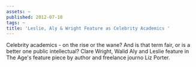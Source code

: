 ```yaml
---
assets: ~
published: 2012-07-10
tags: ~
title: 'Leslie, Aly & Wright Feature as Celebrity Academics '
---
```

Celebrity academics - on the rise or the wane? And is that term fair, or is a better one public intellectual? Clare Wright, Walid Aly and Leslie feature in The Age's feature piece by author and freelance journo Liz Porter. 